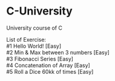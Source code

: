 # C-University
University course of C

List of Exercise: <br>
#1 Hello World! [Easy] <br>
#2 Min & Max between 3 numbers [Easy]<br>
#3 Fibonacci Series [Easy] <br>
#4 Concatenation of Array [Easy] <br>
#5 Roll a Dice 60kk of times [Easy] <br>
